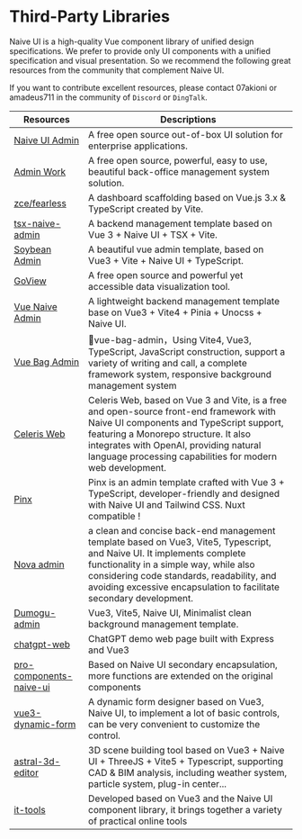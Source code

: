<!--anchor:on-->

# Third-Party Libraries

Naive UI is a high-quality Vue component library of unified design specifications. We prefer to provide only UI components with a unified specification and visual presentation. So we recommend the following great resources from the community that complement Naive UI.

If you want to contribute excellent resources, please contact 07akioni or amadeus711 in the community of `Discord` or `DingTalk`.

| Resources | Descriptions |
| --- | --- |
| [Naive UI Admin](https://github.com/jekip/naive-ui-admin) | A free open source out-of-box UI solution for enterprise applications. |
| [Admin Work](https://github.com/qingqingxuan/admin-work) | A free open source, powerful, easy to use, beautiful back-office management system solution. |
| [zce/fearless](https://github.com/zce/fearless) | A dashboard scaffolding based on Vue.js 3.x & TypeScript created by Vite. |
| [tsx-naive-admin](https://github.com/WalkAlone0325/tsx-naive-admin) | A backend management template based on Vue 3 + Naive UI + TSX + Vite. |
| [Soybean Admin](https://github.com/honghuangdc/soybean-admin) | A beautiful vue admin template, based on Vue3 + Vite + Naive UI + TypeScript. |
| [GoView](https://github.com/dromara/go-view) | A free open source and powerful yet accessible data visualization tool. |
| [Vue Naive Admin](https://github.com/zclzone/vue-naive-admin) | A lightweight backend management template base on Vue3 + Vite4 + Pinia + Unocss + Naive UI. |
| [Vue Bag Admin](https://vite.itnavs.com/admin/) | 🎉vue-bag-admin，Using Vite4, Vue3, TypeScript, JavaScript construction, support a variety of writing and call, a complete framework system, responsive background management system |
| [Celeris Web](https://github.com/kirklin/celeris-web) | Celeris Web, based on Vue 3 and Vite, is a free and open-source front-end framework with Naive UI components and TypeScript support, featuring a Monorepo structure. It also integrates with OpenAI, providing natural language processing capabilities for modern web development. |
| [Pinx](https://themeforest.net/item/pinx-vuejs-admin-template/47799543?ref=DverseStudio&utm_source=awesomevue) | Pinx is an admin template crafted with Vue 3 + TypeScript, developer-friendly and designed with Naive UI and Tailwind CSS. Nuxt compatible ! |
| [Nova admin](https://github.com/chansee97/nova-admin) | a clean and concise back-end management template based on Vue3, Vite5, Typescript, and Naive UI. It implements complete functionality in a simple way, while also considering code standards, readability, and avoiding excessive encapsulation to facilitate secondary development. |
| [Dumogu-admin](https://admin.dumogu.top/base-naive-ui/) | Vue3, Vite5, Naive UI, Minimalist clean background management template. |
| [chatgpt-web](https://github.com/Chanzhaoyu/chatgpt-web) | ChatGPT demo web page built with Express and Vue3 |
| [pro-components-naive-ui](https://github.com/Zheng-Changfu/pro-components-naive-ui) | Based on Naive UI secondary encapsulation, more functions are extended on the original components |
| [vue3-dynamic-form](https://github.com/yayaluoya/vue3-dynamic-form) | A dynamic form designer based on Vue3, Naive UI, to implement a lot of basic controls, can be very convenient to customize the control. |
| [astral-3d-editor](https://github.com/mlt131220/Astral3DEditor) | 3D scene building tool based on Vue3 + Naive UI + ThreeJS + Vite5 + Typescript, supporting CAD & BIM analysis, including weather system, particle system, plug-in center... |
| [it-tools](https://github.com/CorentinTh/it-tools) | Developed based on Vue3 and the Naive UI component library, it brings together a variety of practical online tools
